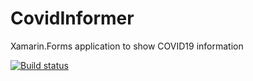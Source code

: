 # CovidInformer
Xamarin.Forms application to show COVID19 information

[![Build status](https://build.appcenter.ms/v0.1/apps/24d2dcb6-1def-41e3-b3c1-a6559e13db1a/branches/main/badge)](https://appcenter.ms)

